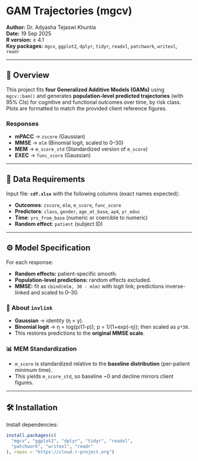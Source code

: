 
# GAM Trajectories (mgcv)

**Author:** Dr. Adyasha Tejaswi Khuntia  
**Date:** 19 Sep 2025  
**R version:** ≥ 4.1  
**Key packages:** `mgcv`, `ggplot2`, `dplyr`, `tidyr`, `readxl`, `patchwork`, `writexl`, `readr`

---

## 📌 Overview

This project fits **four Generalized Additive Models (GAMs)** using `mgcv::bam()` and generates **population-level predicted trajectories** (with 95% CIs) for cognitive and functional outcomes over time, by risk class. Plots are formatted to match the provided client reference figures.

### Responses
- **mPACC** → `zscore` (Gaussian)
- **MMSE** → `mlm` (Binomial logit, scaled to 0–30)
- **MEM** → `m_score_std` (Standardized version of `m_score`)
- **EXEC** → `func_score` (Gaussian)

---

## 📂 Data Requirements

Input file: **`cdf.xlsx`** with the following columns (exact names expected):

- **Outcomes**: `zscore`, `mlm`, `m_score`, `func_score`  
- **Predictors**: `class`, `gender`, `age_at_base`, `ap4`, `yr_educ`  
- **Time**: `yrs_from_base` (numeric or coercible to numeric)  
- **Random effect**: `patient` (subject ID)

---

## ⚙️ Model Specification

For each response:
- **Random effects:** patient-specific smooth.  
- **Population-level predictions:** random effects excluded.  
- **MMSE:** fit as `cbind(mlm, 30 - mlm)` with logit link; predictions inverse-linked and scaled to 0–30.

### 🔎 About `invlink`
- **Gaussian** → identity (η = y).  
- **Binomial logit** → η = log(p/(1-p)); p = 1/(1+exp(-η)); then scaled as `p*30`.  
- This restores predictions to the **original MMSE scale**.

### 📊 MEM Standardization
- `m_score` is standardized relative to the **baseline distribution** (per-patient minimum time).  
- This yields `m_score_std`, so baseline ~0 and decline mirrors client figures.

---

## 🛠️ Installation

Install dependencies:

```r
install.packages(c(
  "mgcv", "ggplot2", "dplyr", "tidyr", "readxl", 
  "patchwork", "writexl", "readr"
), repos = "https://cloud.r-project.org")
